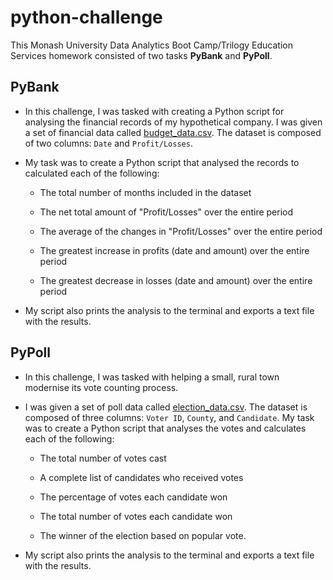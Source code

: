 # python-challenge

This Monash University Data Analytics Boot Camp/Trilogy Education Services homework consisted of two tasks **PyBank** and **PyPoll**.

## PyBank

* In this challenge, I was tasked with creating a Python script for analysing the financial records of my hypothetical company. I was given a set of financial data called [budget_data.csv](https://github.com/James-Akerman/python-challenge/blob/main/PyBank/Resources/budget_data.csv). The dataset is composed of two columns: `Date` and `Profit/Losses`.

* My task was to create a Python script that analysed the records to calculated each of the following:

  * The total number of months included in the dataset

  * The net total amount of "Profit/Losses" over the entire period

  * The average of the changes in "Profit/Losses" over the entire period

  * The greatest increase in profits (date and amount) over the entire period

  * The greatest decrease in losses (date and amount) over the entire period
  
* My script also prints the analysis to the terminal and exports a text file with the results.

## PyPoll

* In this challenge, I was tasked with helping a small, rural town modernise its vote counting process.

* I was given a set of poll data called [election_data.csv](https://github.com/James-Akerman/python-challenge/blob/main/PyPoll/Resources/election_data.csv). The dataset is composed of three columns: `Voter ID`, `County`, and `Candidate`. My task was to create a Python script that analyses the votes and calculates each of the following:

  * The total number of votes cast

  * A complete list of candidates who received votes

  * The percentage of votes each candidate won

  * The total number of votes each candidate won

  * The winner of the election based on popular vote.

* My script also prints the analysis to the terminal and exports a text file with the results.



